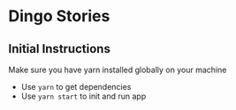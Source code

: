 # Dingo Stories

## Initial Instructions
Make sure you have yarn installed globally on your machine
- Use `yarn` to get dependencies
- Use `yarn start` to init and run app